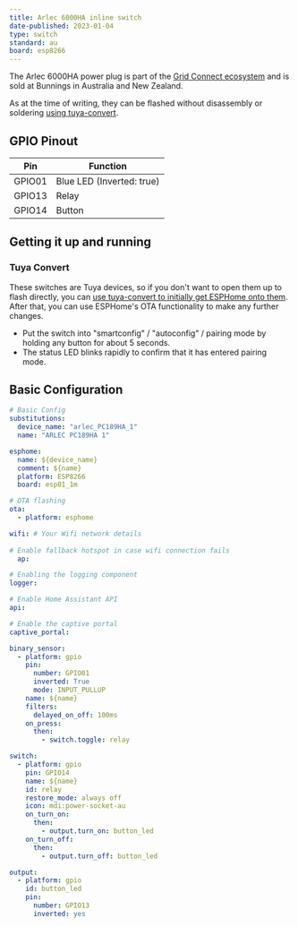 ```yaml
---
title: Arlec 6000HA inline switch
date-published: 2023-01-04
type: switch
standard: au
board: esp8266
---
```



The Arlec 6000HA power plug is part of the [Grid Connect ecosystem](https://grid-connect.com.au/) and is sold at Bunnings in Australia and New Zealand.

As at the time of writing, they can be flashed without disassembly or soldering [using tuya-convert](#tuya-convert).

## GPIO Pinout

| Pin    | Function                  |
| ------ | ------------------------- |
| GPIO01 | Blue LED (Inverted: true) |
| GPIO13 | Relay                     |
| GPIO14 | Button                    |

## Getting it up and running

### Tuya Convert

These switches are Tuya devices, so if you don't want to open them up to flash directly, you can [use tuya-convert to initially get ESPHome onto them](/guides/tuya-convert/). After that, you can use ESPHome's OTA functionality to make any further changes.

- Put the switch into "smartconfig" / "autoconfig" / pairing mode by holding any button for about 5 seconds.
- The status LED blinks rapidly to confirm that it has entered pairing mode.

## Basic Configuration

```yaml
# Basic Config
substitutions:
  device_name: "arlec_PC189HA_1"
  name: "ARLEC PC189HA 1"

esphome:
  name: ${device_name}
  comment: ${name}
  platform: ESP8266
  board: esp01_1m

# OTA flashing
ota:
  - platform: esphome

wifi: # Your Wifi network details
  
# Enable fallback hotspot in case wifi connection fails  
  ap:

# Enabling the logging component
logger:

# Enable Home Assistant API
api:

# Enable the captive portal
captive_portal:

binary_sensor:
  - platform: gpio
    pin:
      number: GPIO01
      inverted: True
      mode: INPUT_PULLUP
    name: ${name}
    filters:
      delayed_on_off: 100ms
    on_press:
      then:
        - switch.toggle: relay

switch:
  - platform: gpio
    pin: GPIO14
    name: ${name}
    id: relay
    restore_mode: always off
    icon: mdi:power-socket-au
    on_turn_on:
      then:
        - output.turn_on: button_led
    on_turn_off:
      then:
        - output.turn_off: button_led

output:
  - platform: gpio
    id: button_led
    pin:
      number: GPIO13
      inverted: yes
```
